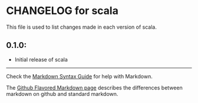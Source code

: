 # CHANGELOG for scala

This file is used to list changes made in each version of scala.

## 0.1.0:

* Initial release of scala

- - -
Check the [Markdown Syntax Guide](http://daringfireball.net/projects/markdown/syntax) for help with Markdown.

The [Github Flavored Markdown page](http://github.github.com/github-flavored-markdown/) describes the differences between markdown on github and standard markdown.
